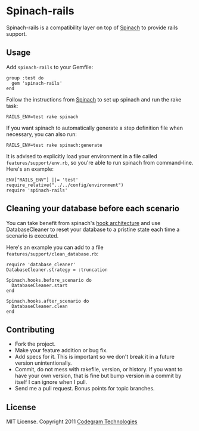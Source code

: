 # Spinach-rails
Spinach-rails is a compatibility layer on top of [Spinach](http://codegram.github.com/spinach)
to provide rails support.

## Usage

Add `spinach-rails` to your Gemfile:

    group :test do
      gem 'spinach-rails'
    end

Follow the instructions from [Spinach](http://github.com/codegram/spinach) to
set up spinach and run the rake task:

    RAILS_ENV=test rake spinach

If you want spinach to automatically generate a step definition file when
necessary, you can also run:

    RAILS_ENV=test rake spinach:generate

It is advised to explicitly load your environment in a file called `features/support/env.rb`,
so you're able to run spinach from command-line. Here's an example:

    ENV["RAILS_ENV"] ||= 'test'
    require_relative("../../config/environment")
    require 'spinach-rails'

## Cleaning your database before each scenario

You can take benefit from spinach's [hook architecture](http://rdoc.info/github/codegram/spinach/master/Spinach/Hooks)
and use DatabaseCleaner to reset your database to a pristine state each time
a scenario is executed.

Here's an example you can add to a file `features/support/clean_database.rb`:

    require 'database_cleaner'
    DatabaseCleaner.strategy = :truncation

    Spinach.hooks.before_scenario do
      DatabaseCleaner.start
    end

    Spinach.hooks.after_scenario do
      DatabaseCleaner.clean
    end

## Contributing

* Fork the project.
* Make your feature addition or bug fix.
* Add specs for it. This is important so we don't break it in a future
  version unintentionally.
* Commit, do not mess with rakefile, version, or history.
  If you want to have your own version, that is fine but bump version
  in a commit by itself I can ignore when I pull.
* Send me a pull request. Bonus points for topic branches.

[gherkin]: http://github.com/cucumber/gherkin
[cucumber]: http://github.com/cucumber/cucumber
[documentation]: http://rubydoc.info/github/codegram/spinach/master/frames

## License

MIT License. Copyright 2011 [Codegram Technologies](http://codegram.com)
